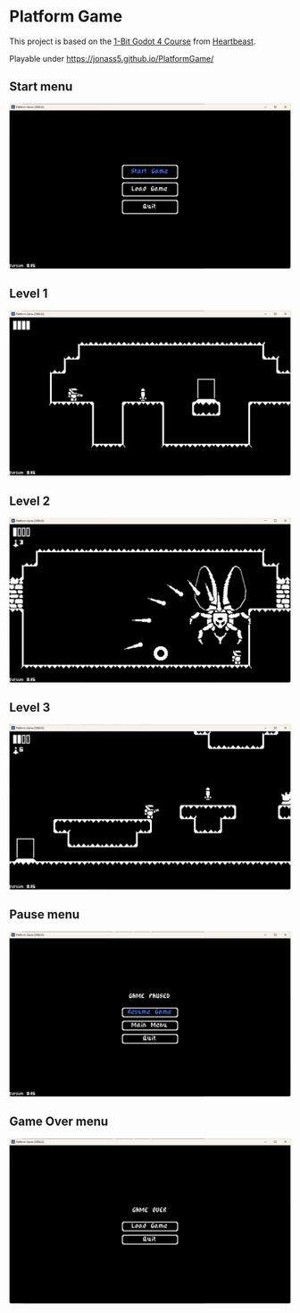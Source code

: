 # Platform Game
This project is based on the [1-Bit Godot 4 Course](https://courses.heartgamedev.com/p/1-bit-godot-4-course) from [Heartbeast](https://www.youtube.com/c/uheartbeast).

Playable under https://jonass5.github.io/PlatformGame/

## Start menu
![Screenshot of start menu](start_menu.png)
## Level 1
![Screenshot of level 01](level_01.png)
## Level 2
![Screenshot of level 02](level_02.png)
## Level 3
![Screenshot of level 03](level_03.png)
## Pause menu
![Screenshot of pause menu](pause_menu.png)
## Game Over menu
![Screenshot of pause menu](game_over_menu.png)